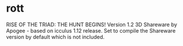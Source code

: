 # rott
RISE OF THE TRIAD: THE HUNT BEGINS! Version 1.2  3D Shareware by Apogee - based on icculus 1.12 release. Set to compile the Shareware version by default which is not included.
